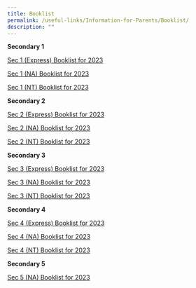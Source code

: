 ```yaml
---
title: Booklist
permalink: /useful-links/Information-for-Parents/Booklist/
description: ""
---
```

**Secondary 1**  

[Sec 1 (Express) Booklist for 2023](/files/Sec%201%20Exp%202023.pdf)

[Sec 1 (NA) Booklist for 2023](/files/Sec%201%20NA%202023.pdf)

[Sec 1 (NT) Booklist for 2023](/files/Sec%201%20NT%202023.pdf)

**Secondary 2**  

[Sec 2 (Express) Booklist for 2023](/files/Sec%202%20Exp%202023.pdf)

[Sec 2 (NA) Booklist for 2023](/files/Sec%202%20NA%202023.pdf)

[Sec 2 (NT) Booklist for 2023](/files/Sec%202%20NT%202023.pdf)

  

**Secondary 3**

[Sec 3 (Express) Booklist for 2023](/files/Sec%203%20Exp%202023.pdf)

[Sec 3 (NA) Booklist for 2023](/files/Sec%203%20NA%202023.pdf)

[Sec 3 (NT) Booklist for 2023](/files/Sec%203%20NT%202023.pdf)

  

**Secondary 4**

[Sec 4 (Express) Booklist for 2023](/files/Sec%204%20Exp%202023.pdf)

[Sec 4 (NA) Booklist for 2023](/files/Sec%204%20NA%202023.pdf)

[Sec 4 (NT) Booklist for 2023](/files/Sec%204%20NT%202023.pdf)

  

**Secondary 5**

[Sec 5 (NA) Booklist for 2023](/files/Sec%205%20NA%202023.pdf)